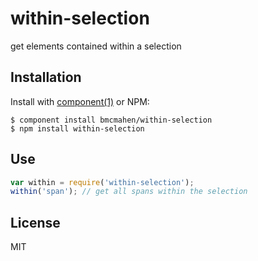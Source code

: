 
# within-selection

  get elements contained within a selection

## Installation

  Install with [component(1)](http://component.io) or NPM:

    $ component install bmcmahen/within-selection
    $ npm install within-selection

## Use

```javascript
var within = require('within-selection');
within('span'); // get all spans within the selection
```

## License

  MIT
